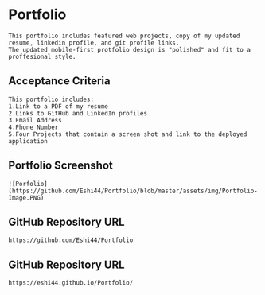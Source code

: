 # Portfolio
```
This portfolio includes featured web projects, copy of my updated resume, linkedin profile, and git profile links. 
The updated mobile-first protfolio design is "polished" and fit to a proffesional style.

```

## Acceptance Criteria

```
This portfolio includes:
1.Link to a PDF of my resume
2.Links to GitHub and LinkedIn profiles
3.Email Address
4.Phone Number
5.Four Projects that contain a screen shot and link to the deployed application

```

## Portfolio Screenshot

```
![Porfolio](https://github.com/Eshi44/Portfolio/blob/master/assets/img/Portfolio-Image.PNG)

```
## GitHub Repository URL

```
https://github.com/Eshi44/Portfolio

```

## GitHub Repository URL

```
https://eshi44.github.io/Portfolio/

```
